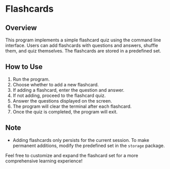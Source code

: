 # Flashcards

## Overview
This program implements a simple flashcard quiz using the command line interface. Users can add flashcards with questions and answers, shuffle them, and quiz themselves. The flashcards are stored in a predefined set.

## How to Use

1. Run the program.
2. Choose whether to add a new flashcard.
3. If adding a flashcard, enter the question and answer.
4. If not adding, proceed to the flashcard quiz.
5. Answer the questions displayed on the screen.
6. The program will clear the terminal after each flashcard.
7. Once the quiz is completed, the program will exit.

## Note
- Adding flashcards only persists for the current session. To make permanent additions, modify the predefined set in the `storage` package.

Feel free to customize and expand the flashcard set for a more comprehensive learning experience!